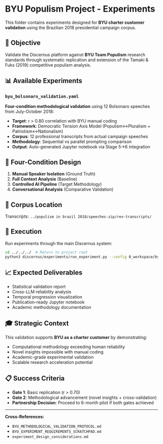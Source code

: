 # BYU Populism Project - Experiments

This folder contains experiments designed for **BYU charter customer validation** using the Brazilian 2018 presidential campaign corpus.

## 🎯 **Objective**
Validate the Discernus platform against **BYU Team Populism** research standards through systematic replication and extension of the Tamaki & Fuks (2019) competitive populism analysis.

## 📊 **Available Experiments**

### `byu_bolsonaro_validation.yaml`
**Four-condition methodological validation** using 12 Bolsonaro speeches from July-October 2018:

- **Target**: r > 0.80 correlation with BYU manual coding
- **Framework**: Democratic Tension Axis Model (Populism↔Pluralism + Patriotism↔Nationalism)  
- **Corpus**: 12 professional transcripts from actual campaign speeches
- **Methodology**: Sequential vs parallel prompting comparison
- **Output**: Auto-generated Jupyter notebook via Stage 5→6 integration

## 🔬 **Four-Condition Design**

1. **Manual Speaker Isolation** (Ground Truth)
2. **Full Context Analysis** (Baseline)  
3. **Controlled AI Pipeline** (Target Methodology)
4. **Conversational Analysis** (Comparative Validation)

## 📁 **Corpus Location**
Transcripts: `../populism in brazil 2018/speeches-zip/rev-transcripts/`

## 🚀 **Execution**
Run experiments through the main Discernus system:
```bash
cd ../../../  # Return to project root
python3 discernus/experiments/run_experiment.py --config 0_workspace/byu_populism_project/experiments/byu_bolsonaro_validation.yaml
```

## 📈 **Expected Deliverables**
- Statistical validation report
- Cross-LLM reliability analysis  
- Temporal progression visualization
- Publication-ready Jupyter notebook
- Academic methodology documentation

## 🎓 **Strategic Context**
This validation supports **BYU as a charter customer** by demonstrating:
- Computational methodology exceeding human reliability
- Novel insights impossible with manual coding
- Academic-grade experimental validation
- Scalable research acceleration potential

## 📋 **Success Criteria**
- **Gate 1**: Basic replication (r > 0.70)
- **Gate 2**: Methodological advancement (novel insights + cross-validation)
- **Partnership Decision**: Proceed to 6-month pilot if both gates achieved

---

**Cross-References:**
- `BYU_METHODOLOGICAL_VALIDATION_PROTOCOL.md`
- `BYU_EXPERIMENT_REQUIREMENTS_SCRATCHPAD.md`
- `experiment_design_considerations.md` 